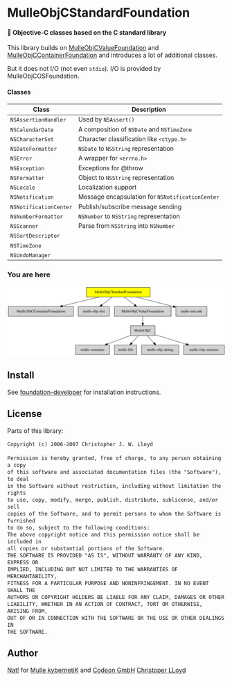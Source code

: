 # MulleObjCStandardFoundation

#### 🚤 Objective-C classes based on the C standard library

This library builds on [MulleObjCValueFoundation](/MulleObjCValueFoundation) 
and [MulleObjCContainerFoundation](/MulleObjCContainerFoundation) and 
introduces a lot of additional classes.

But it does not I/O (not even `stdio`). I/O is provided by 
MulleObjCOSFoundation.


#### Classes

Class                  | Description
-----------------------|-----------------
`NSAssertionHandler`   | Used by `NSAssert()`
`NSCalendarDate`       | A composition of `NSDate` and `NSTimeZone`
`NSCharacterSet`       | Character classification like `<ctype.h>`
`NSDateFormatter`      | `NSDate` to `NSString` representation
`NSError`              | A wrapper for `<errno.h>`
`NSException`          | Exceptions for @throw
`NSFormatter`          | Object to `NSString` representation
`NSLocale`             | Localization support
`NSNotification`       | Message encapsulation for `NSNotificationCenter`
`NSNotificationCenter` | Publish/subscribe message sending
`NSNumberFormatter`    | `NSNumber` to `NSString` representation
`NSScanner`            | Parse from `NSString` into `NSNumber`
`NSSortDescriptor`     |
`NSTimeZone`           |
`NSUndoManager`        |



### You are here

![Overview](overview.dot.svg)


## Install

See [foundation-developer](//github.com//foundation-developer) for
installation instructions.

## License

Parts of this library:

```
Copyright (c) 2006-2007 Christopher J. W. Lloyd

Permission is hereby granted, free of charge, to any person obtaining a copy
of this software and associated documentation files (the "Software"), to deal
in the Software without restriction, including without limitation the rights
to use, copy, modify, merge, publish, distribute, sublicense, and/or sell
copies of the Software, and to permit persons to whom the Software is furnished
to do so, subject to the following conditions:
The above copyright notice and this permission notice shall be included in
all copies or substantial portions of the Software.
THE SOFTWARE IS PROVIDED "AS IS", WITHOUT WARRANTY OF ANY KIND, EXPRESS OR
IMPLIED, INCLUDING BUT NOT LIMITED TO THE WARRANTIES OF MERCHANTABILITY,
FITNESS FOR A PARTICULAR PURPOSE AND NONINFRINGEMENT. IN NO EVENT SHALL THE
AUTHORS OR COPYRIGHT HOLDERS BE LIABLE FOR ANY CLAIM, DAMAGES OR OTHER
LIABILITY, WHETHER IN AN ACTION OF CONTRACT, TORT OR OTHERWISE, ARISING FROM,
OUT OF OR IN CONNECTION WITH THE SOFTWARE OR THE USE OR OTHER DEALINGS IN
THE SOFTWARE.
```

## Author

[Nat!](//www.mulle-kybernetik.com/weblog) for
[Mulle kybernetiK](//www.mulle-kybernetik.com) and
[Codeon GmbH](//www.codeon.de)
[Christoper LLoyd](https://github.com/cjwl)
